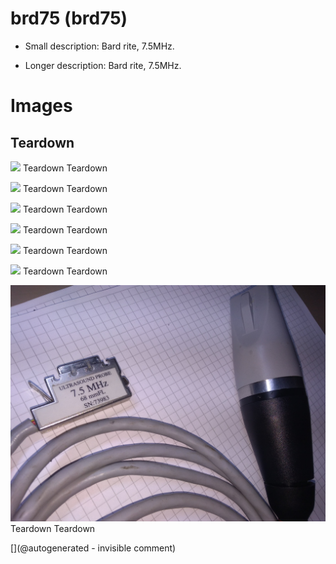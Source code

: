 # brd75 (brd75)

* Small description: Bard rite, 7.5MHz.

* Longer description: Bard rite, 7.5MHz.

# Images

## Teardown 

![](/include/bard/brd75/P_20200604_193912.jpg)
Teardown
Teardown

![](/include/bard/brd75/P_20200605_131000.jpg)
Teardown
Teardown

![](/include/bard/brd75/P_20200605_131005.jpg)
Teardown
Teardown

![](/include/bard/brd75/P_20200605_131043.jpg)
Teardown
Teardown

![](/include/bard/brd75/P_20200605_131052.jpg)
Teardown
Teardown

![](/include/bard/brd75/P_20200605_131129.jpg)
Teardown
Teardown

![](/include/probes/viewmes/brd75.jpg)
Teardown
Teardown





[](@autogenerated - invisible comment)